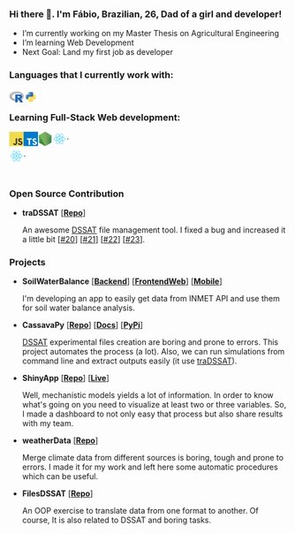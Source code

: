 ### Hi there 👋. I'm Fábio, Brazilian, 26, Dad of a girl and developer!
- I’m currently working on my Master Thesis on Agricultural Engineering
- I’m learning Web Development
- Next Goal: Land my first job as developer

### Languages that I currently work with:

<img align="left" alt="R" width="26px" src="https://github.com/github/explore/blob/master/topics/r/r.png" />
<img align="left" alt="Python" width="26px" src="https://github.com/github/explore/blob/master/topics/python/python.png" />

<br />

### Learning Full-Stack Web development:

<img align="left" alt="JavaScript" width="26px" src="https://raw.githubusercontent.com/github/explore/80688e429a7d4ef2fca1e82350fe8e3517d3494d/topics/javascript/javascript.png" />

<img align="left" alt="Typescript" width="26px" src="https://github.com/github/explore/blob/master/topics/typescript/typescript.png" />

<img align="left" alt="Node.js" width="26px" src="https://raw.githubusercontent.com/github/explore/80688e429a7d4ef2fca1e82350fe8e3517d3494d/topics/nodejs/nodejs.png" /> 

<img align="left" alt="React" width="26px" src="https://raw.githubusercontent.com/github/explore/80688e429a7d4ef2fca1e82350fe8e3517d3494d/topics/react/react.png" />. 

<img align="left" alt="ReactNative" width="26px" src="https://github.com/github/explore/blob/master/topics/react-native/react-native.png" />. 

<br />

### Open Source Contribution

- **traDSSAT** [[**Repo**](https://github.com/julienmalard/traDSSAT)]

  An awesome [DSSAT](https://dssat.net/) file management tool. I fixed a bug and increased it a little bit [[#20](https://github.com/julienmalard/traDSSAT/pull/20)] [[#21](https://github.com/julienmalard/traDSSAT/pull/21)] [[#22](https://github.com/julienmalard/traDSSAT/pull/22)] [[#23](https://github.com/julienmalard/traDSSAT/pull/23)].

### Projects

- **SoilWaterBalance** [**[Backend](https://github.com/FabioSeixas/SoilWaterBalance)**] [**[FrontendWeb](https://github.com/FabioSeixas/SoilWaterBalanceFrontend)**] [**[Mobile](https://github.com/FabioSeixas/SoilWaterBalanceMobile)**]

  I'm developing an app to easily get data from INMET API and use them for soil water balance analysis.

- **CassavaPy** [**[Repo](https://github.com/FabioSeixas/CassavaPy)**] [[**Docs**](https://cassavapy.readthedocs.io/)] [[**PyPi**](https://pypi.org/project/CassavaPy/)]

  [DSSAT](https://dssat.net/) experimental files creation are boring and prone to errors. This project automates the process (a lot). Also, we can run simulations from command line and extract outputs easily (it use [traDSSAT](https://github.com/julienmalard/traDSSAT)).

- **ShinyApp** [[**Repo**](https://github.com/FabioSeixas/ShinyApp)] [[**Live**](https://cassava.shinyapps.io/cassavapainel/)]

  Well, mechanistic models yields a lot of information. In order to know what's going on you need to visualize at least two or three variables. So, I made a dashboard to not only easy that process but also share results with my team.
  
- **weatherData** [[**Repo**](https://github.com/FabioSeixas/weatherData)]

  Merge climate data from different sources is boring, tough and prone to errors. I made it for my work and left here some automatic procedures which can be useful. 
 
- **FilesDSSAT** [[**Repo**](https://github.com/FabioSeixas/FilesDSSAT)]

  An OOP exercise to translate data from one format to another. Of course, It is also related to DSSAT and boring tasks.
